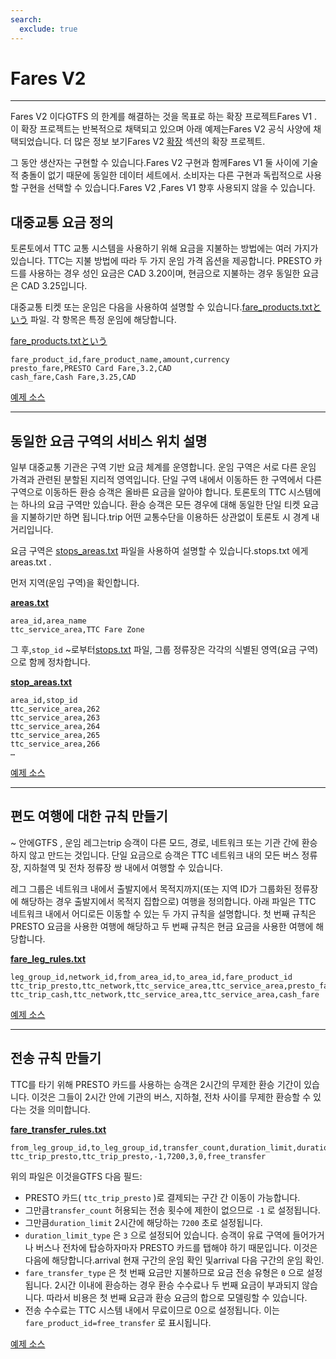 ```yaml
---
search:
  exclude: true
---
```


# Fares V2

<hr/>

Fares V2 이다GTFS 의 한계를 해결하는 것을 목표로 하는 확장 프로젝트Fares V1 . 이 확장 프로젝트는 반복적으로 채택되고 있으며 아래 예제는Fares V2 공식 사양에 채택되었습니다. 더 많은 정보 보기Fares V2 [확장](../../../extensions) 섹션의 확장 프로젝트.

그 동안 생산자는 구현할 수 있습니다.Fares V2 구현과 함께Fares V1 둘 사이에 기술적 충돌이 없기 때문에 동일한 데이터 세트에서. 소비자는 다른 구현과 독립적으로 사용할 구현을 선택할 수 있습니다.Fares V2 ,Fares V1 향후 사용되지 않을 수 있습니다.

## 대중교통 요금 정의

토론토에서 TTC 교통 시스템을 사용하기 위해 요금을 지불하는 방법에는 여러 가지가 있습니다. TTC는 지불 방법에 따라 두 가지 운임 가격 옵션을 제공합니다. PRESTO 카드를 사용하는 경우 성인 요금은 CAD 3.20이며, 현금으로 지불하는 경우 동일한 요금은 CAD 3.25입니다.

대중교통 티켓 또는 운임은 다음을 사용하여 설명할 수 있습니다.[fare_products.txtという](../../reference/#fare_productstxt) 파일. 각 항목은 특정 운임에 해당합니다.

[fare_products.txtという](../../reference/#fare_productstxt)

    fare_product_id,fare_product_name,amount,currency
    presto_fare,PRESTO Card Fare,3.2,CAD
    cash_fare,Cash Fare,3.25,CAD

[예제 소스](https://www.ttc.ca/Fares-and-passes)

<hr/>

## 동일한 요금 구역의 서비스 위치 설명

일부 대중교통 기관은 구역 기반 요금 체계를 운영합니다. 운임 구역은 서로 다른 운임 가격과 관련된 분할된 지리적 영역입니다. 단일 구역 내에서 이동하든 한 구역에서 다른 구역으로 이동하든 환승 승객은 올바른 요금을 알아야 합니다. 토론토의 TTC 시스템에는 하나의 요금 구역만 있습니다. 환승 승객은 모든 경우에 대해 동일한 단일 티켓 요금을 지불하기만 하면 됩니다.trip 어떤 교통수단을 이용하든 상관없이 토론토 시 경계 내 거리입니다.

요금 구역은 [stops_areas.txt](../../reference/#stops_areastxt) 파일을 사용하여 설명할 수 있습니다.stops.txt 에게areas.txt .

먼저 지역(운임 구역)을 확인합니다.

[**areas.txt**](../../reference/#areastxt)

    area_id,area_name
    ttc_service_area,TTC Fare Zone

그 후,`stop_id` \~로부터[stops.txt](../../reference/#stopstxt) 파일, 그룹 정류장은 각각의 식별된 영역(요금 구역)으로 함께 정차합니다.

[**stop_areas.txt**](../../reference/#stops_areastxt)

    area_id,stop_id
    ttc_service_area,262
    ttc_service_area,263
    ttc_service_area,264
    ttc_service_area,265
    ttc_service_area,266
    …

[예제 소스](http://opendata.toronto.ca/toronto.transit.commission/ttc-routes-and-schedules/OpenData_TTC_Schedules.zip)

<hr/>

## 편도 여행에 대한 규칙 만들기

\~ 안에GTFS , 운임 레그는trip 승객이 다른 모드, 경로, 네트워크 또는 기관 간에 환승하지 않고 만드는 것입니다. 단일 요금으로 승객은 TTC 네트워크 내의 모든 버스 정류장, 지하철역 및 전차 정류장 쌍 내에서 여행할 수 있습니다.

레그 그룹은 네트워크 내에서 출발지에서 목적지까지(또는 지역 ID가 그룹화된 정류장에 해당하는 경우 출발지에서 목적지 집합으로) 여행을 정의합니다. 아래 파일은 TTC 네트워크 내에서 어디로든 이동할 수 있는 두 가지 규칙을 설명합니다. 첫 번째 규칙은 PRESTO 요금을 사용한 여행에 해당하고 두 번째 규칙은 현금 요금을 사용한 여행에 해당합니다.

[**fare_leg_rules.txt**](../../reference/#fare_leg_rulestxt)

    leg_group_id,network_id,from_area_id,to_area_id,fare_product_id
    ttc_trip_presto,ttc_network,ttc_service_area,ttc_service_area,presto_fare
    ttc_trip_cash,ttc_network,ttc_service_area,ttc_service_area,cash_fare

[예제 소스](https://www.ttc.ca/Fares-and-passes)

<hr/>

## 전송 규칙 만들기

TTC를 타기 위해 PRESTO 카드를 사용하는 승객은 2시간의 무제한 환승 기간이 있습니다. 이것은 그들이 2시간 안에 기관의 버스, 지하철, 전차 사이를 무제한 환승할 수 있다는 것을 의미합니다.

[**fare_transfer_rules.txt**](../../reference/#fare_transfer_rulestxt)

    from_leg_group_id,to_leg_group_id,transfer_count,duration_limit,duration_limit_type,fare_transfer_type,fare_product_id
    ttc_trip_presto,ttc_trip_presto,-1,7200,3,0,free_transfer

위의 파일은 이것을GTFS 다음 필드:

- PRESTO 카드( `ttc_trip_presto` )로 결제되는 구간 간 이동이 가능합니다.
- 그만큼`transfer_count` 허용되는 전송 횟수에 제한이 없으므로 `-1` 로 설정됩니다.
- 그만큼`duration_limit` 2시간에 해당하는 `7200` 초로 설정됩니다.
- `duration_limit_type` 은 `3` 으로 설정되어 있습니다. 승객이 유료 구역에 들어가거나 버스나 전차에 탑승하자마자 PRESTO 카드를 탭해야 하기 때문입니다. 이것은 다음에 해당합니다.arrival 현재 구간의 운임 확인 및arrival 다음 구간의 운임 확인.
- `fare_transfer_type` 은 첫 번째 요금만 지불하므로 요금 전송 유형은 `0` 으로 설정됩니다. 2시간 이내에 환승하는 경우 환승 수수료나 두 번째 요금이 부과되지 않습니다. 따라서 비용은 첫 번째 요금과 환승 요금의 합으로 모델링할 수 있습니다.
- 전송 수수료는 TTC 시스템 내에서 무료이므로 0으로 설정됩니다. 이는 `fare_product_id=free_transfer` 로 표시됩니다.

[예제 소스](https://www.ttc.ca/Fares-and-passes/PRESTO-on-the-TTC/Two-hour-transfer)
